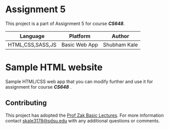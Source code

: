  # Assignment 5
This project is a part of Assignment 5 for course **_CS648_**.

| Language | Platform | Author |
| -------- | --------|--------|
| HTML,CSS,SASS,JS |  Basic Web App| Shubham Kale|

# Sample HTML website 

Sample HTML/CSS web app that you can modify further and use it for assignment for course **_CS648_** . 


## Contributing
This project has adopted the [Prof Zak Basic Lectures](https://www.youtube.com/watch?v=7EWBHppYbmM&feature=youtu.be).
For more information 
contact [skale3178@sdsu.edu](mailto:skale3178@sdsu.edu) with any additional questions or comments.



 

